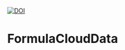 [![DOI](https://zenodo.org/badge/187497611.svg)](https://zenodo.org/badge/latestdoi/187497611)

# FormulaCloudData
